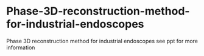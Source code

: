 # Phase-3D-reconstruction-method-for-industrial-endoscopes
Phase 3D reconstruction method for industrial endoscopes
see ppt for more information
